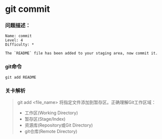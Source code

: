 # git commit

### 问题描述：

```text
Name: commit
Level: 4
Difficulty: *

The `README` file has been added to your staging area, now commit it.

```

### git命令

```shell
git add README
```

### 关卡解析

> git add <file_name> 将指定文件添加到暂存区。正确理解Git工作区域：
>
> - 工作区(Working Directory)
> - 暂存区(Stage/Index)
> - 资源库(Repository或Git Directory)
> - git仓库(Remote Directory)